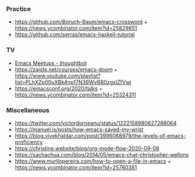 ### Practice

- https://github.com/Boruch-Baum/emacs-crossword + https://news.ycombinator.com/item?id=25829851
- https://github.com/serras/emacs-haskell-tutorial


### TV

- [Emacs Meetups - thoughtbot](https://www.youtube.com/playlist?list=PL8tzorAO7s0he-pp7Y_JDl7-Kz2Qlr_Pj)
- https://zaiste.net/courses/emacs-doom + https://www.youtube.com/playlist?list=PLhXZp00uXBk4np17N39WvB80zgxlZfVwj
- https://emacsconf.org/2020/talks + https://news.ycombinator.com/item?id=25324311

### Miscellaneous

- https://twitter.com/victordorneanu/status/1222158980627288064
- https://manuel.is/posts/how-emacs-saved-my-wrist
- https://blog.vivekhaldar.com/post/3996068979/the-levels-of-emacs-proficiency
- https://christine.website/blog/org-mode-flow-2020-09-08
- https://sachachua.com/blog/2014/05/emacs-chat-christopher-wellons
- https://www.murilopereira.com/how-to-open-a-file-in-emacs + https://news.ycombinator.com/item?id=25760381
